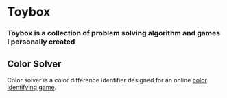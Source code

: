 # Toybox
### Toybox is a collection of problem solving algorithm and games I personally created

## Color Solver
Color solver is a color difference identifier designed for an online [color identifying game](http://game.ioxapp.com/eye-test/game.html#).
